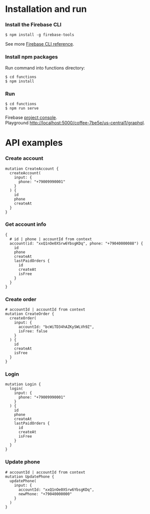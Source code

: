 # Installation and run

### Install the Firebase CLI
```
$ npm install -g firebase-tools
```
See more [Firebase CLI reference](https://firebase.google.com/docs/cli).

### Install npm packages
Run command into functions directory:
```
$ cd functions
$ npm install 
```

### Run
```
$ cd functions
$ npm run serve
```

Firebase [project console](https://console.firebase.google.com/project/coffee-7be5e).  
Playground [http://localhost:5000/coffee-7be5e/us-central1/graphql](http://localhost:5000/coffee-7be5e/us-central1/graphql).

# API examples

### Create account

```
mutation CreateAccount {
  createAccount(
    input: { 
      phone: "+79009990001" 
    }
  ) {
    id
    phone
    createAt
  }
}
```

### Get account info

```
{
  # id | phone | accountId from context
  account(id: "xxQ1nOe0XSrw6YbsgKDq", phone: "+79040000088") {
    id
    phone
    createAt
    lastPaidOrders {
      id
      createAt
      isFree
    }
  }
}
```

### Create order

```
# accountId | accountId from context
mutation CreateOrder {
  createOrder(
    input: { 
      accountId: "bcWiTD34hAZKySWLVh9Z", 
      isFree: false
    }
  ) {
    id
    createAt
    isFree
  }
}
```

### Login

```
mutation Login {
  login(
    input: { 
      phone: "+79009990001" 
    }
  ) {
    id
    phone
    createAt
    lastPaidOrders {
      id
      createAt
      isFree
    }
  }
}
```

### Update phone

```
# accountId | accountId from context
mutation UpdatePhone {
  updatePhone(
    input: {
      accountId: "xxQ1nOe0XSrw6YbsgKDq",
      newPhone: "+79040000000" 
    }
  )
}
```